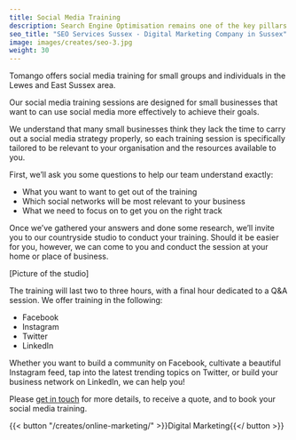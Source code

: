 ```yaml
---
title: Social Media Training
description: Search Engine Optimisation remains one of the key pillars of digital marketing. Our expertise will help your business get found for the right searches by the right people.
seo_title: "SEO Services Sussex - Digital Marketing Company in Sussex"
image: images/creates/seo-3.jpg
weight: 30
---
```


Tomango offers social media training for small groups and individuals in the Lewes and East Sussex area.

Our social media training sessions are designed for small businesses that want to can use social media more effectively to achieve their goals.

We understand that many small businesses think they lack the time to carry out a social media strategy properly, so each training session is specifically tailored to be relevant to your organisation and the resources available to you.

First, we’ll ask you some questions to help our team understand exactly:

* What you want to want to get out of the training
* Which social networks will be most relevant to your business
* What we need to focus on to get you on the right track

Once we’ve gathered your answers and done some research, we’ll invite you to our countryside studio to conduct your training. Should it be easier for you, however, we can come to you and conduct the session at your home or place of business.

[Picture of the studio]

The training will last two to three hours, with a final hour dedicated to a Q&A session.
We offer training in the following:

* Facebook
* Instagram
* Twitter
* LinkedIn
 
Whether you want to build a community on Facebook, cultivate a beautiful Instagram feed, tap into the latest trending topics on Twitter, or build your business network on LinkedIn, we can help you!

Please [get in touch](/contact) for more details, to receive a quote, and to book your social media training.


{{< button "/creates/online-marketing/" >}}Digital Marketing{{</ button >}}
